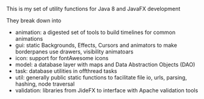 

This is my set of utility functions for Java 8 and JavaFX development<p>
They break down into <ul>

<li>animation: a digested set of tools to build timelines for common animations</li> 
<li>gui: static Backgrounds, Effects, Cursors and animators to make borderpanes use drawers, visibility animatoars</li> 
<li>icon: support for fontAwesome icons</li> 
<li>model: a database layer with maps and Data Abstraction Objects (DAO)</li> 
<li>task: database utilities in offthread tasks</li> 
<li>util: generally public static functions to facilitate file io, urls, parsing, hashing, node traversal</li>
<li>validation:  libraries from JideFX to interface with Apache validation tools</li> 
</ul>
